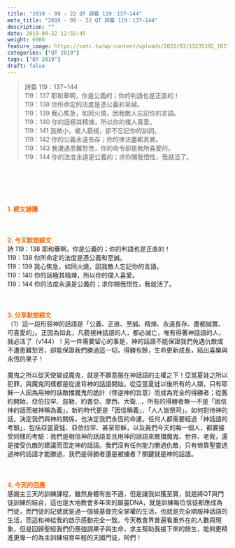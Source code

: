 ```yaml
---
title: "2019 - 09 - 22 QT 詩篇 119：137~144"
meta_title: "2019 - 09 - 22 QT 詩篇 119：137~144"
description: ""
date: 2019-09-22 12:55:45
weight: 6986
feature_image: https://cmtc.tw/wp-content/uploads/2022/03/15235392_10211799862337740_180693556567566654_o-1.webp
categories: ["QT 2019"]
tags: ["QT 2019"]
draft: false
---
```


<blockquote>詩篇 119：137~144<br />
119：137 耶和華啊，你是公義的；你的判語也是正直的！<br />
119：138 你所命定的法度是憑公義和至誠。<br />
119：139 我心焦急，如同火燒，因我敵人忘記你的言語。<br />
119：140 你的話極其精煉，所以你的僕人喜愛。<br />
119：141 我微小，被人藐視，卻不忘記你的訓詞。<br />
119：142 你的公義永遠長存；你的律法盡都真實。<br />
119：143 我遭遇患難愁苦，你的命令卻是我所喜愛的。<br />
119：144 你的法度永遠是公義的；求你賜我悟性，我就活了。</blockquote><br />
&nbsp;<br />
<br />
&nbsp;<br />
<br />
<span style="color: #ff6600;"><strong>1. </strong><strong>經文誦讀</strong></span><br />
<br />
<span style="color: #ff6600;"><strong> </strong></span><br />
<br />
<span style="color: #ff6600;"><strong>2. 今天默想</strong><strong>經文<br />
</strong></span>詩 119：138 耶和華啊，你是公義的；你的判語也是正直的！<br />
119：138 你所命定的法度是憑公義和至誠。<br />
119：139 我心焦急，如同火燒，因我敵人忘記你的言語。<br />
119：140 你的話極其精煉，所以你的僕人喜愛。<br />
119：144 你的法度永遠是公義的；求你賜我悟性，我就活了。<br />
<br />
&nbsp;<br />
<br />
<span style="color: #ff6600;"><strong>3. 分享默想經文<br />
</strong></span>（1）這一段形容神的話語是「公義、正直、至誠、精煉、永遠長存、盡都誠實、可喜愛的」。正因為如此，凡藐視神話語的人，都必滅亡，唯有得著神話語的人，就必活了（v144）！另一件需要留心的事是，神的話語不能保證我們免遇仇敵或不遭患難愁苦，卻能保證我們勝過這一切，得勝有餘，生命更新成長，結出喜樂與永恆的果子！<br />
<br />
魔鬼之所以從天使變成魔鬼，就是不願意服在神話語的主權之下！亞當夏娃之所以犯罪，與魔鬼同樣都是從違背神的話語開始。從亞當夏娃以後所有的人類，只有耶穌一人因為用神的話敵擋魔鬼的詭計（悖逆神的旨意）而成為完全的得勝者；從舊約開始，亞伯拉罕、迦勒、約書亞、摩西、大衛…，所有的得勝者無一不是「因信神的話而被神稱為義」。新約時代更是「因信稱義」、「人人皆祭司」。如何對待神的話，決定我們與神的關係，也決定我們永恆的命運。任何人都需要經過「神話語的考驗」，包括亞當夏娃、亞伯拉罕、甚至耶穌，以及我們今天的每一個人，都要接受同樣的考驗：我們是相信神的話語並且用神的話語來敵擋魔鬼、世界、老我，還是接受仇敵的建議而否定神的話語。我們沒有任何能力勝過仇敵，只有倚靠聖靈透過神的話語才能勝過，我們是得勝者還是被擄者？關鍵就是神的話語。<br />
<br />
&nbsp;<br />
<br />
<span style="color: #ff6600;"><strong>4. 今天的回應<br />
</strong></span>感謝主三天的訓練課程，雖然身體有些不適，但是讓我如獲至寶，就是將QT與門徒訓練的結合，這也是大地教會多年來的屬靈DNA，就是訓練每位信徒都應成為門徒，而門徒的記號就是過一個被基督完全掌權的生活，也就是完全順服神話語的生活，而這和神給我的啟示感動完全一致。今天教會界普遍看重外在的人數與現象，但是回歸聖經我們仍應強調果子與生命，求主幫助我接下來的餘生，能夠更精進更專一的為主訓練培育年輕的天國門徒，阿們！<br />
<br />
&nbsp;
        